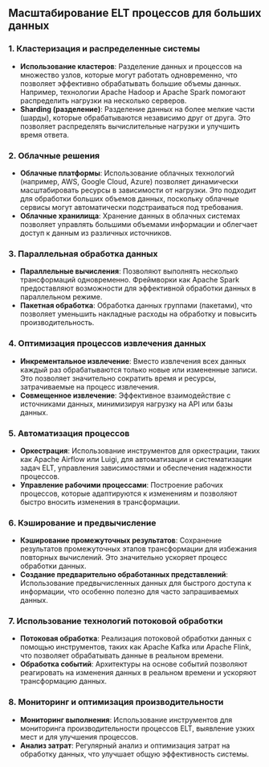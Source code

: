 ## Масштабирование ELT процессов для больших данных

### 1. Кластеризация и распределенные системы
- **Использование кластеров**: Разделение данных и процессов на множество узлов, которые могут работать одновременно, что позволяет эффективно обрабатывать большие объемы данных. Например, технологии Apache Hadoop и Apache Spark помогают распределить нагрузки на несколько серверов.
- **Sharding (разделение)**: Разделение данных на более мелкие части (шарды), которые обрабатываются независимо друг от друга. Это позволяет распределять вычислительные нагрузки и улучшить время ответа.

### 2. Облачные решения
- **Облачные платформы**: Использование облачных технологий (например, AWS, Google Cloud, Azure) позволяет динамически масштабировать ресурсы в зависимости от нагрузки. Это подходит для обработки больших объемов данных, поскольку облачные сервисы могут автоматически подстраиваться под требования.
- **Облачные хранилища**: Хранение данных в облачных системах позволяет управлять большими объемами информации и облегчает доступ к данным из различных источников.

### 3. Параллельная обработка данных
- **Параллельные вычисления**: Позволяют выполнять несколько трансформаций одновременно. Фреймворки как Apache Spark предоставляют возможности для эффективной обработки данных в параллельном режиме.
- **Пакетная обработка**: Обработка данных группами (пакетами), что позволяет уменьшить накладные расходы на обработку и повысить производительность.

### 4. Оптимизация процессов извлечения данных
- **Инкрементальное извлечение**: Вместо извлечения всех данных каждый раз обрабатываются только новые или измененные записи. Это позволяет значительно сократить время и ресурсы, затрачиваемые на процесс извлечения.
- **Совмещенное извлечение**: Эффективное взаимодействие с источниками данных, минимизируя нагрузку на API или базы данных.

### 5. Автоматизация процессов
- **Оркестрация**: Использование инструментов для оркестрации, таких как Apache Airflow или Luigi, для автоматизации и систематизации задач ELT, управления зависимостями и обеспечения надежности процессов.
- **Управление рабочими процессами**: Построение рабочих процессов, которые адаптируются к изменениям и позволяют быстро вносить изменения в трансформации.

### 6. Кэширование и предвычисление
- **Кэширование промежуточных результатов**: Сохранение результатов промежуточных этапов трансформации для избежания повторных вычислений. Это значительно ускоряет процесс обработки данных.
- **Создание предварительно обработанных представлений**: Использование предвычисленных данных для быстрого доступа к информации, что особенно полезно для часто запрашиваемых данных.

### 7. Использование технологий потоковой обработки
- **Потоковая обработка**: Реализация потоковой обработки данных с помощью инструментов, таких как Apache Kafka или Apache Flink, что позволяет обрабатывать данные в реальном времени.
- **Обработка событий**: Архитектуры на основе событий позволяют реагировать на изменения данных в реальном времени и ускоряют трансформацию данных.

### 8. Мониторинг и оптимизация производительности
- **Мониторинг выполнения**: Использование инструментов для мониторинга производительности процессов ELT, выявление узких мест и для улучшения процессов.
- **Анализ затрат**: Регулярный анализ и оптимизация затрат на обработку данных, что улучшает общую эффективность системы.